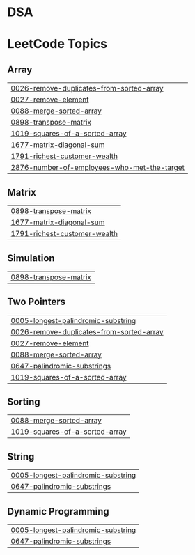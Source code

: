 # DSA


<!---LeetCode Topics Start-->
# LeetCode Topics
## Array
|  |
| ------- |
| [0026-remove-duplicates-from-sorted-array](https://github.com/LOVISH066/DSA/tree/master/0026-remove-duplicates-from-sorted-array) |
| [0027-remove-element](https://github.com/LOVISH066/DSA/tree/master/0027-remove-element) |
| [0088-merge-sorted-array](https://github.com/LOVISH066/DSA/tree/master/0088-merge-sorted-array) |
| [0898-transpose-matrix](https://github.com/LOVISH066/DSA/tree/master/0898-transpose-matrix) |
| [1019-squares-of-a-sorted-array](https://github.com/LOVISH066/DSA/tree/master/1019-squares-of-a-sorted-array) |
| [1677-matrix-diagonal-sum](https://github.com/LOVISH066/DSA/tree/master/1677-matrix-diagonal-sum) |
| [1791-richest-customer-wealth](https://github.com/LOVISH066/DSA/tree/master/1791-richest-customer-wealth) |
| [2876-number-of-employees-who-met-the-target](https://github.com/LOVISH066/DSA/tree/master/2876-number-of-employees-who-met-the-target) |
## Matrix
|  |
| ------- |
| [0898-transpose-matrix](https://github.com/LOVISH066/DSA/tree/master/0898-transpose-matrix) |
| [1677-matrix-diagonal-sum](https://github.com/LOVISH066/DSA/tree/master/1677-matrix-diagonal-sum) |
| [1791-richest-customer-wealth](https://github.com/LOVISH066/DSA/tree/master/1791-richest-customer-wealth) |
## Simulation
|  |
| ------- |
| [0898-transpose-matrix](https://github.com/LOVISH066/DSA/tree/master/0898-transpose-matrix) |
## Two Pointers
|  |
| ------- |
| [0005-longest-palindromic-substring](https://github.com/LOVISH066/DSA/tree/master/0005-longest-palindromic-substring) |
| [0026-remove-duplicates-from-sorted-array](https://github.com/LOVISH066/DSA/tree/master/0026-remove-duplicates-from-sorted-array) |
| [0027-remove-element](https://github.com/LOVISH066/DSA/tree/master/0027-remove-element) |
| [0088-merge-sorted-array](https://github.com/LOVISH066/DSA/tree/master/0088-merge-sorted-array) |
| [0647-palindromic-substrings](https://github.com/LOVISH066/DSA/tree/master/0647-palindromic-substrings) |
| [1019-squares-of-a-sorted-array](https://github.com/LOVISH066/DSA/tree/master/1019-squares-of-a-sorted-array) |
## Sorting
|  |
| ------- |
| [0088-merge-sorted-array](https://github.com/LOVISH066/DSA/tree/master/0088-merge-sorted-array) |
| [1019-squares-of-a-sorted-array](https://github.com/LOVISH066/DSA/tree/master/1019-squares-of-a-sorted-array) |
## String
|  |
| ------- |
| [0005-longest-palindromic-substring](https://github.com/LOVISH066/DSA/tree/master/0005-longest-palindromic-substring) |
| [0647-palindromic-substrings](https://github.com/LOVISH066/DSA/tree/master/0647-palindromic-substrings) |
## Dynamic Programming
|  |
| ------- |
| [0005-longest-palindromic-substring](https://github.com/LOVISH066/DSA/tree/master/0005-longest-palindromic-substring) |
| [0647-palindromic-substrings](https://github.com/LOVISH066/DSA/tree/master/0647-palindromic-substrings) |
<!---LeetCode Topics End-->